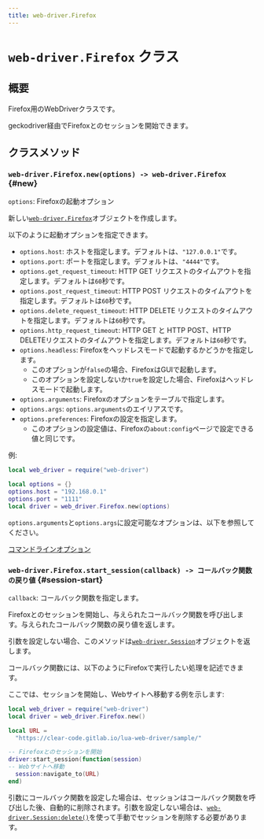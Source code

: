 ```yaml
---
title: web-driver.Firefox
---
```


# `web-driver.Firefox` クラス

## 概要

Firefox用のWebDriverクラスです。

geckodriver経由でFirefoxとのセッションを開始できます。

## クラスメソッド

### `web-driver.Firefox.new(options) -> web-driver.Firefox` {#new}

`options`: Firefoxの起動オプション

新しい[`web-driver.Firefox`][firefox]オブジェクトを作成します。

以下のように起動オプションを指定できます。

* `options.host`: ホストを指定します。デフォルトは、`"127.0.0.1"`です。
* `options.port`: ポートを指定します。デフォルトは、`"4444"`です。
* `options.get_request_timeout`: HTTP GET リクエストのタイムアウトを指定します。デフォルトは`60`秒です。
* `options.post_request_timeout`: HTTP POST リクエストのタイムアウトを指定します。デフォルトは`60`秒です。
* `options.delete_request_timeout`: HTTP DELETE リクエストのタイムアウトを指定します。デフォルトは`60`秒です。
* `options.http_request_timeout`: HTTP GET と HTTP POST、HTTP DELETEリクエストのタイムアウトを指定します。デフォルトは`60`秒です。
* `options.headless`: Firefoxをヘッドレスモードで起動するかどうかを指定します。
  * このオプションが`false`の場合、FirefoxはGUIで起動します。
  * このオプションを設定しないか`true`を設定した場合、Firefoxはヘッドレスモードで起動します。
* `options.arguments`: Firefoxのオプションをテーブルで指定します。
* `options.args`: `options.arguments`のエイリアスです。
* `options.preferences`: Firefoxの設定を指定します。
  * このオプションの設定値は、Firefoxの`about:config`ページで設定できる値と同じです。

例:

```lua
local web_driver = require("web-driver")

local options = {}
options.host = "192.168.0.1"
options.port = "1111"
local driver = web_driver.Firefox.new(options)
```

`options.arguments`と`options.args`に設定可能なオプションは、以下を参照してください。

[コマンドラインオプション](https://developer.mozilla.org/ja/docs/Mozilla/Command_Line_Options)

### `web-driver.Firefox.start_session(callback) -> コールバック関数の戻り値` {#session-start}

`callback`: コールバック関数を指定します。

Firefoxとのセッションを開始し、与えられたコールバック関数を呼び出します。与えられたコールバック関数の戻り値を返します。

引数を設定しない場合、このメソッドは[`web-driver.Session`][session]オブジェクトを返します。

コールバック関数には、以下のようにFirefoxで実行したい処理を記述できます。

ここでは、セッションを開始し、Webサイトへ移動する例を示します: 

```lua
local web_driver = require("web-driver")
local driver = web_driver.Firefox.new()

local URL =
  "https://clear-code.gitlab.io/lua-web-driver/sample/"

-- Firefoxとのセッションを開始
driver:start_session(function(session)
-- Webサイトへ移動
  session:navigate_to(URL)
end)
```

引数にコールバック関数を設定した場合は、セッションはコールバック関数を呼び出した後、自動的に削除されます。引数を設定しない場合は、[`web-driver.Session:delete()`][session-delete]を使って手動でセッションを削除する必要があります。


[firefox]: firefox.html

[session]: session.html

[session-delete]: session.html#delete
